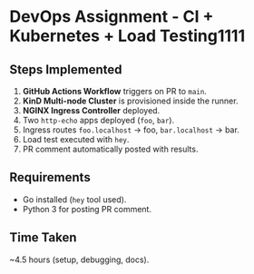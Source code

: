 # DevOps Assignment - CI + Kubernetes + Load Testing1111

## Steps Implemented
1. **GitHub Actions Workflow** triggers on PR to `main`.
2. **KinD Multi-node Cluster** is provisioned inside the runner.
3. **NGINX Ingress Controller** deployed.
4. Two `http-echo` apps deployed (`foo`, `bar`).
5. Ingress routes `foo.localhost` → foo, `bar.localhost` → bar.
6. Load test executed with `hey`.
7. PR comment automatically posted with results.

## Requirements
- Go installed (`hey` tool used).
- Python 3 for posting PR comment.

## Time Taken
~4.5 hours (setup, debugging, docs).
